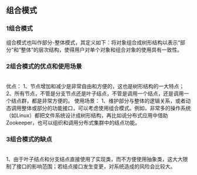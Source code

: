 ## 组合模式

### 1组合模式

组合模式也叫作部分-整体模式，其定义如下：将对象组合成树形结构以表示“部分”和“整体”的层次结构，使得用户对单个对象和组合对象的使用具有一致性。

### 2组合模式的优点和使用场景


​    
    优点：
    1、节点增加和减少是非常自由和方便的，这也是树形结构的一大特点；
    2、所有节点，不管是分支节点还是叶子结点，不管是调用一个结点，还是调用一个结点群，都是非常方便的。
    使用场景：
    1、维护部分与整体的逻辑关系，或者动态调用整体或部分的功能接口，可以考虑使用组合模式。例如，非常多的操作系统（如Linux）都把文件系统设计成树形结构，再比如说分布式应用中借助Zookeeper，也可以组织和调用分布式集群中的结点功能。


### 3组合模式的缺点


​    
    1、由于叶子结点和分支结点直接使用了实现类，而不方便使用抽象类，这大大限制了接口的影响范围；若结点接口发生变更，对系统造成的风险会比较大。

